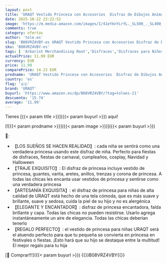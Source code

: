 ```yaml
---
layout: post
title: 'URAQT Vestido Princesa con Accesorios  Disfraz de Dibujos Animados Nieve para Niña  Halloween  Fiestas  Cosplay  Cumpleaños  Carnaval  Verde  150cm '
date: 2025-10-22 23:22:52
image: 'https://m.media-amazon.com/images/I/41eYknYLrYL._SL500_._SL400_.jpg'
comments: true
category: ofertas
author: 'tole.es'
slug: 'B08VRZ4VBY-es URAQT Vestido Princesa con Accesorios Disfraz de Dibujos...'
sku: 'B08VRZ4VBY-es'
tags: [ 'Arborist Merchandising Root','Disfraces','Disfraces para Niños','Juegos de imitación','Juguetes','Juguetes y juegos','Moda','Niños y Niñas','Paid Social - CML Toys','Self Service','Special Features Stores','b6d17eda-2c26-45ed-a098-453a9f96e839_0','b6d17eda-2c26-45ed-a098-453a9f96e839_3601','c8538d25-3af9-48d3-aeff-5f3ce5572a36_0','c8538d25-3af9-48d3-aeff-5f3ce5572a36_2601','c8538d25-3af9-48d3-aeff-5f3ce5572a36_32602','halloween','uraqt','🇪🇸', ]
actualPrice: 11.99 EUR
currency: EUR
price: 11.99
comparePrice: 14.23 EUR
prodname: 'URAQT Vestido Princesa con Accesorios  Disfraz de Dibujos Animados Nieve para Niña  Halloween  Fiestas  Cosplay  Cumpleaños  Carnaval  Verde  150cm '
country: 'es'
flag: '🇪🇸'
brand: 'URAQT'
buyurl: 'https://www.amazon.es/dp/B08VRZ4VBY/?tag=tolees-21'
descuento: '15.74'
average: '11.99'
---
```


Tienes [{{< param title >}}]({{< param buyurl >}}) aqui!

[![{{< param prodname >}}]({{< param image >}})]({{< param buyurl >}})

🔎:

- 【LOS SUEÑOS SE HACEN REALIDAD】: cada niña se sentirá como una verdadera princesa usando este disfraz de niña. Perfecto para fiestas de disfraces, fiestas de carnaval, cumpleaños, cosplay, Navidad y Halloween
- 【TRAJE EXQUISITO】: El disfraz de princesa incluye vestido de princesa, guantes, varita, aretes, anillos, trenzas y corona de princesa. A todas las chicas les encanta usar vestidos de princesa y sentirse como una verdadera princesa
- 【ARTESANÍA EXQUISITA】: el disfraz de princesa para niñas de alta calidad de URAQT está hecho de una tela cómoda, que es más suave y brillante, suave y sedosa, cuida la piel de su hijo y no es alergénica
- 【ELEGANTE Y ENCANTADOR】: disfraz de princesa encantadora, falda brillante y capa. Todas las chicas no pueden resistirse. Usarlo agrega instantáneamente un aire de elegancia. Todas las chicas deberían tenerlo
- 【REGALO PERFECTO】: el vestido de princesa para niñas URAQT será el atuendo perfecto para que tu pequeña se convierta en princesa en festivales o fiestas. ¡Esto hará que su hijo se destaque entre la multitud! El mejor regalo para tu hija

[🛒 Comprar!!!]({{< param buyurl >}})
{{<world>}}B08VRZ4VBY{{</world>}}
